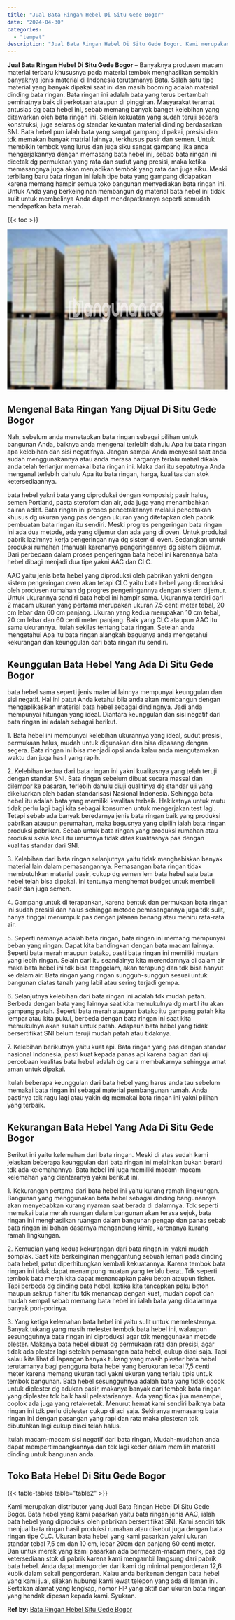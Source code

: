 ```yaml
---
title: "Jual Bata Ringan Hebel Di Situ Gede Bogor"
date: "2024-04-30"
categories: 
  - "tempat"
description: "Jual Bata Ringan Hebel Di Situ Gede Bogor. Kami merupakan distributor yang Jual Bata Ringan Hebel Di Situ Gede Bogor. Bata hebel yang kami pasarkan yaitu bat..."
---
```


**Jual Bata Ringan Hebel Di Situ Gede Bogor** – Banyaknya produsen macam material terbaru khususnya pada material tembok menghasilkan semakin banyaknya jenis material di Indonesia terutamanya Bata. Salah satu tipe material yang banyak dipakai saat ini dan masih booming adalah material dinding bata ringan. Bata ringan ini adalah bata yang terus bertambah peminatnya baik di perkotaan ataupun di pinggiran. Masyarakat teramat antusias dg bata hebel ini, sebab memang banyak banget kelebihan yang ditawarkan oleh bata ringan ini. Selain kekuatan yang sudah teruji secara konstruksi, juga selaras dg standar kekuatan material dinding berdasarkan SNI. Bata hebel pun ialah bata yang sangat gampang dipakai, presisi dan tdk memakan banyak matrial lainnya, terkhusus pasir dan semen. Untuk membikin tembok yang lurus dan juga siku sangat gampang jika anda mengerjakannya dengan memasang bata hebel ini, sebab bata ringan ini dicetak dg permukaan yang rata dan sudut yang presisi, maka ketika memasangnya juga akan menjadikan tembok yang rata dan juga siku. Meski terbilang baru bata ringan ini ialah tipe bata yang gampang didapatkan karena memang hampir semua toko bangunan menyediakan bata ringan ini. Untuk Anda yang berkeinginan membangun dg material bata hebel ini tidak sulit untuk membelinya Anda dapat mendapatkannya seperti semudah mendapatkan bata merah.

{{< toc >}}

![Jual Bata Ringan Hebel Di Situ Gede Bogor](/images/jual-hebel-murah-05.png)

## Mengenal Bata Ringan Yang Dijual Di Situ Gede Bogor

Nah, sebelum anda menetapkan bata ringan sebagai pilihan untuk bangunan Anda, baiknya anda mengenal terlebih dahulu Apa itu bata ringan apa kelebihan dan sisi negatifnya. Jangan sampai Anda menyesal saat anda sudah menggunakannya atau anda merasa harganya terlalu mahal dikala anda telah terlanjur memakai bata ringan ini. Maka dari itu sepatutnya Anda mengenal terlebih dahulu Apa itu bata ringan, harga, kualitas dan stok ketersediaannya.

bata hebel yakni bata yang diproduksi dengan komposisi; pasir halus, semen Portland, pasta sterofom dan air, ada juga yang menambahkan cairan aditif. Bata ringan ini proses pencetakannya melalui pencetakan khusus dg ukuran yang pas dengan ukuran yang ditetapkan oleh pabrik pembuatan bata ringan itu sendiri. Meski progres pengeringan bata ringan ini ada dua metode, ada yang dijemur dan ada yang di oven. Untuk produksi pabrik lazimnya kerja pengeringan nya dg sistem di oven. Sedangkan untuk produksi rumahan (manual) karenanya pengeringannya dg sistem dijemur. Dari perbedaan dalam proses pengeringan bata hebel ini karenanya bata hebel dibagi menjadi dua tipe yakni AAC dan CLC.

AAC yaitu jenis bata hebel yang diproduksi oleh pabrikan yakni dengan sistem pengeringan oven akan tetapi CLC yaitu bata hebel yang diproduksi oleh produsen rumahan dg progres pengeringannya dengan sistem dijemur. Untuk ukurannya sendiri bata hebel ini hampir sama. Ukurannya terdiri dari 2 macam ukuran yang pertama merupakan ukuran 7.5 centi meter tebal, 20 cm lebar dan 60 cm panjang. Ukuran yang kedua merupakan 10 cm tebal, 20 cm lebar dan 60 centi meter panjang. Baik yang CLC ataupun AAC itu sama ukurannya. Itulah sekilas tentang bata ringan. Setelah anda mengetahui Apa itu bata ringan alangkah bagusnya anda mengetahui kekurangan dan keunggulan dari bata ringan itu sendiri.

## Keunggulan Bata Hebel Yang Ada Di Situ Gede Bogor

bata hebel sama seperti jenis material lainnya mempunyai keunggulan dan sisi negatif. Hal ini patut Anda ketahui bila anda akan membangun dengan mengaplikasikan material bata hebel sebagai dindingnya. Jadi anda mempunyai hitungan yang ideal. Diantara keunggulan dan sisi negatif dari bata ringan ini adalah sebagai berikut.

1\. Bata hebel ini mempunyai kelebihan ukurannya yang ideal, sudut presisi, permukaan halus, mudah untuk digunakan dan bisa dipasang dengan segera. Bata ringan ini bisa menjadi opsi anda kalau anda mengutamakan waktu dan juga hasil yang rapih.

2\. Kelebihan kedua dari bata ringan ini yakni kualitasnya yang telah teruji dengan standar SNI. Bata ringan sebelum dibuat secara massal dan dilempar ke pasaran, terlebih dahulu diuji qualitinya dg standar uji yang dikeluarkan oleh badan standarisasi Nasional Indonesia. Sehingga bata hebel itu adalah bata yang memiliki kwalitas terbaik. Hakikatnya untuk mutu tidak perlu lagi bagi kita sebagai konsumen untuk mengerjakan test lagi. Tetapi sebab ada banyak beredarnya jenis bata ringan baik yang produksi pabrikan ataupun perumahan, maka bagusnya yang dipilih ialah bata ringan produksi pabrikan. Sebab untuk bata ringan yang produksi rumahan atau produksi skala kecil itu umumnya tidak dites kualitasnya pas dengan kualitas standar dari SNI.

3\. Kelebihan dari bata ringan selanjutnya yaitu tidak menghabiskan banyak material lain dalam pemasangannya. Pemasangan bata ringan tidak membutuhkan material pasir, cukup dg semen lem bata hebel saja bata hebel telah bisa dipakai. Ini tentunya menghemat budget untuk membeli pasir dan juga semen.

4\. Gampang untuk di terapankan, karena bentuk dan permukaan bata ringan ini sudah presisi dan halus sehingga metode pemasangannya juga tdk sulit, hanya tinggal menumpuk pas dengan jalanan benang atau meniru rata-rata air.

5\. Seperti namanya adalah bata ringan, bata ringan ini memang mempunyai beban yang ringan. Dapat kita bandingkan dengan bata macam lainnya. Seperti bata merah maupun batako, pasti bata ringan ini memiliki muatan yang lebih ringan. Selain dari itu seandainya kita merendamnya di dalam air maka bata hebel ini tdk bisa tenggelam, akan terapung dan tdk bisa hanyut ke dalam air. Bata ringan yang ringan sungguh-sungguh sesuai untuk bangunan diatas tanah yang labil atau sering terjadi gempa.

6\. Selanjutnya kelebihan dari bata ringan ini adalah tdk mudah patah. Berbeda dengan bata yang lainnya saat kita memukulnya dg martil itu akan gampang patah. Seperti bata merah ataupun batako itu gampang patah kita lempar atau kita pukul, berbeda dengan bata ringan ini saat kita memukulnya akan susah untuk patah. Adapaun bata hebel yang tidak bersertifikat SNI belum teruji mudah patah atau tidaknya.

7\. Kelebihan berikutnya yaitu kuat api. Bata ringan yang pas dengan standar nasional Indonesia, pasti kuat kepada panas api karena bagian dari uji percobaan kualitas bata hebel adalah dg cara membakarnya sehingga amat aman untuk dipakai.

Itulah beberapa keunggulan dari bata hebel yang harus anda tau sebelum memakai bata ringan ini sebagai material pembangunan rumah. Anda pastinya tdk ragu lagi atau yakin dg memakai bata ringan ini yakni pilihan yang terbaik.

## Kekurangan Bata Hebel Yang Ada Di Situ Gede Bogor

Berikut ini yaitu kelemahan dari bata ringan. Meski di atas sudah kami jelaskan beberapa keunggulan dari bata ringan ini melainkan bukan berarti tdk ada kelemahannya. Bata hebel ini juga memiliki macam-macam kelemahan yang diantaranya yakni berikut ini.

1\. Kekurangan pertama dari bata hebel ini yaitu kurang ramah lingkungan. Bangunan yang menggunakan bata hebel sebagai dinding bangunannya akan menyebabkan kurang nyaman saat berada di dalamnya. Tdk seperti memakai bata merah ruangan dalam bangunan akan terasa sejuk, bata ringan ini menghasilkan ruangan dalam bangunan pengap dan panas sebab bata ringan ini bahan dasarnya mengandung kimia, karenanya kurang ramah lingkungan.

2\. Kemudian yang kedua kekurangan dari bata ringan ini yakni mudah somplak. Saat kita berkeinginan menggantung sebuah lemari pada dinding bata hebel, patut diperhitungkan kembali kekuatannya. Karena tembok bata ringan ini tidak dapat menampung muatan yang terlalu berat. Tdk seperti tembok bata merah kita dapat menancapkan paku beton ataupun fisher. Tapi berbeda dg dinding bata hebel, ketika kita tancapkan paku beton maupun sekrup fisher itu tdk menancap dengan kuat, mudah copot dan mudah sempal sebab memang bata hebel ini ialah bata yang didalamnya banyak pori-porinya.

3\. Yang ketiga kelemahan bata hebel ini yaitu sulit untuk memelesternya. Banyak tukang yang masih melester tembok bata hebel ini, walaupun sesungguhnya bata ringan ini diproduksi agar tdk menggunakan metode plester. Makanya bata hebel dibuat dg permukaan rata dan presisi, agar tidak ada plester lagi setelah pemasangan bata hebel, cukup diaci saja. Tapi kalau kita lihat di lapangan banyak tukang yang masih plester bata hebel terutamanya bagi pengguna bata hebel yang berukuran tebal 7,5 centi meter karena memang ukuran tadi yakni ukuran yang terlalu tipis untuk tembok bangunan. Bata hebel sesungguhnya adalah bata yang tidak cocok untuk diplester dg adukan pasir, makanya banyak dari tembok bata ringan yang diplester tdk baik hasil pelestariannya. Ada yang tidak jua menempel, coplok ada juga yang retak-retak. Menurut hemat kami sendiri baiknya bata ringan ini tdk perlu diplester cukup di aci saja. Sekiranya memasang bata ringan ini dengan pasangan yang rapi dan rata maka plesteran tdk dibutuhkan lagi cukup diaci telah halus.

Itulah macam-macam sisi negatif dari bata ringan, Mudah-mudahan anda dapat mempertimbangkannya dan tdk lagi keder dalam memilih material dinding untuk bangunan anda.

## Toko Bata Hebel Di Situ Gede Bogor

{{< table-tables table="table2" >}}

Kami merupakan distributor yang Jual Bata Ringan Hebel Di Situ Gede Bogor. Bata hebel yang kami pasarkan yaitu bata ringan jenis AAC, ialah bata hebel yang diproduksi oleh pabrikan bersertifikat SNI. Kami sendiri tdk menjual bata ringan hasil produksi rumahan atau disebut juga dengan bata ringan tipe CLC. Ukuran bata hebel yang kami pasarkan yakni ukuran standar tebal 7,5 cm dan 10 cm, lebar 20cm dan panjang 60 centi meter. Dan untuk merek yang kami pasarkan ada bermacam-macam merk, pas dg ketersediaan stok di pabrik karena kami mengambil langsung dari pabrik bata hebel. Anda dapat mengorder dari kami dg minimal pengorderan 12,6 kubik dalam sekali pengorderan. Kalau anda berkenan dengan bata hebel yang kami jual, silakan hubungi kami lewat telepon yang ada di laman ini. Sertakan alamat yang lengkap, nomor HP yang aktif dan ukuran bata ringan yang hendak dipesan kepada kami. Syukran.

**Ref by:** [Bata Ringan Hebel Situ Gede Bogor](https://id.wikipedia.org/wiki/Bata)
